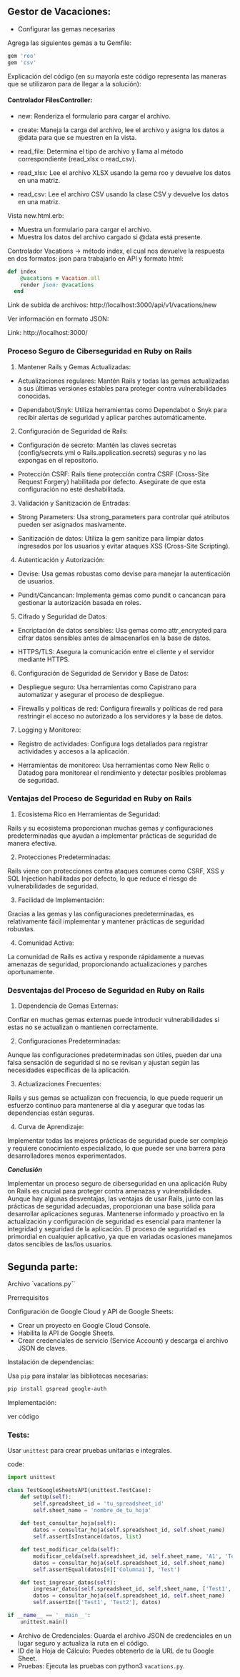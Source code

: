 ## Gestor de Vacaciones:

* Configurar las gemas necesarias

Agrega las siguientes gemas a tu Gemfile:

```sh
gem 'roo'
gem 'csv'
```

Explicación del código (en su mayoría este código representa las maneras que se utilizaron para de llegar a la solución):

#### Controlador FilesController:

* new: Renderiza el formulario para cargar el archivo.

* create: Maneja la carga del archivo, lee el archivo y asigna los datos a @data para que se muestren en la vista.

* read_file: Determina el tipo de archivo y llama al método correspondiente (read_xlsx o read_csv).

* read_xlsx: Lee el archivo XLSX usando la gema roo y devuelve los datos en una matriz.

* read_csv: Lee el archivo CSV usando la clase CSV y devuelve los datos en una matriz.

Vista new.html.erb:

* Muestra un formulario para cargar el archivo.
* Muestra los datos del archivo cargado si @data está presente.


Controlador Vacations -> método index, el cual nos devuelve la respuesta en dos formatos: json para trabajarlo en API y  formato html:

```rb
def index
    @vacations = Vacation.all
    render json: @vacations
  end
```


Link de subida de archivos: http://localhost:3000/api/v1/vacations/new

Ver información en formato JSON:

Link: http://localhost:3000/


### Proceso Seguro de Ciberseguridad en Ruby on Rails

1. Mantener Rails y Gemas Actualizadas:

* Actualizaciones regulares: Mantén Rails y todas las gemas actualizadas a sus últimas versiones estables para proteger contra vulnerabilidades conocidas.

* Dependabot/Snyk: Utiliza herramientas como Dependabot o Snyk para recibir alertas de seguridad y aplicar parches automáticamente.

2. Configuración de Seguridad de Rails:

* Configuración de secreto: Mantén las claves secretas (config/secrets.yml o Rails.application.secrets) seguras y no las expongas en el repositorio.

* Protección CSRF: Rails tiene protección contra CSRF (Cross-Site Request Forgery) habilitada por defecto. Asegúrate de que esta configuración no esté deshabilitada.

3. Validación y Sanitización de Entradas:

* Strong Parameters: Usa strong_parameters para controlar qué atributos pueden ser asignados masivamente.

* Sanitización de datos: Utiliza la gem sanitize para limpiar datos ingresados por los usuarios y evitar ataques XSS (Cross-Site Scripting).

4. Autenticación y Autorización:

* Devise: Usa gemas robustas como devise para manejar la autenticación de usuarios.

* Pundit/Cancancan: Implementa gemas como pundit o cancancan para gestionar la autorización basada en roles.

5. Cifrado y Seguridad de Datos:

* Encriptación de datos sensibles: Usa gemas como attr_encrypted para cifrar datos sensibles antes de almacenarlos en la base de datos.

* HTTPS/TLS: Asegura la comunicación entre el cliente y el servidor mediante HTTPS.


6. Configuración de Seguridad de Servidor y Base de Datos:

* Despliegue seguro: Usa herramientas como Capistrano para automatizar y asegurar el proceso de despliegue.

* Firewalls y políticas de red: Configura firewalls y políticas de red para restringir el acceso no autorizado a los servidores y la base de datos.


7. Logging y Monitoreo:

* Registro de actividades: Configura logs detallados para registrar actividades y accesos a la aplicación.

* Herramientas de monitoreo: Usa herramientas como New Relic o Datadog para monitorear el rendimiento y detectar posibles problemas de seguridad.


### Ventajas del Proceso de Seguridad en Ruby on Rails

1. Ecosistema Rico en Herramientas de Seguridad:

Rails y su ecosistema proporcionan muchas gemas y configuraciones predeterminadas que ayudan a implementar prácticas de seguridad de manera efectiva.

2. Protecciones Predeterminadas:

Rails viene con protecciones contra ataques comunes como CSRF, XSS y SQL Injection habilitadas por defecto, lo que reduce el riesgo de vulnerabilidades de seguridad.

3. Facilidad de Implementación:

Gracias a las gemas y las configuraciones predeterminadas, es relativamente fácil implementar y mantener prácticas de seguridad robustas.

4. Comunidad Activa:

La comunidad de Rails es activa y responde rápidamente a nuevas amenazas de seguridad, proporcionando actualizaciones y parches oportunamente.


### Desventajas del Proceso de Seguridad en Ruby on Rails

1. Dependencia de Gemas Externas:

Confiar en muchas gemas externas puede introducir vulnerabilidades si estas no se actualizan o mantienen correctamente.

2. Configuraciones Predeterminadas:

Aunque las configuraciones predeterminadas son útiles, pueden dar una falsa sensación de seguridad si no se revisan y ajustan según las necesidades específicas de la aplicación.

3. Actualizaciones Frecuentes:

Rails y sus gemas se actualizan con frecuencia, lo que puede requerir un esfuerzo continuo para mantenerse al día y asegurar que todas las dependencias están seguras.

4. Curva de Aprendizaje:

Implementar todas las mejores prácticas de seguridad puede ser complejo y requiere conocimiento especializado, lo que puede ser una barrera para desarrolladores menos experimentados.

***Conclusión***

Implementar un proceso seguro de ciberseguridad en una aplicación Ruby on Rails es crucial para proteger contra amenazas y vulnerabilidades. Aunque hay algunas desventajas, las ventajas de usar Rails, junto con las prácticas de seguridad adecuadas, proporcionan una base sólida para desarrollar aplicaciones seguras. Mantenerse informado y proactivo en la actualización y configuración de seguridad es esencial para mantener la integridad y seguridad de la aplicación. El proceso de seguridad es primordial en cualquier aplicativo, ya que en variadas ocasiones manejamos datos sencibles de las/los usuarios.


## Segunda parte:

Archivo `vacations.py``

Prerrequisitos

Configuración de Google Cloud y API de Google Sheets:

* Crear un proyecto en Google Cloud Console.
* Habilita la API de Google Sheets.
* Crear credenciales de servicio (Service Account) y descarga el archivo JSON de claves.

Instalación de dependencias:

Usa `pip` para instalar las bibliotecas necesarias:

```sh
pip install gspread google-auth
```

Implementación:

ver código


### Tests:

Usar `unittest` para crear pruebas unitarias e integrales.

code:
```py
import unittest

class TestGoogleSheetsAPI(unittest.TestCase):
    def setUp(self):
        self.spreadsheet_id = 'tu_spreadsheet_id'
        self.sheet_name = 'nombre_de_tu_hoja'
    
    def test_consultar_hoja(self):
        datos = consultar_hoja(self.spreadsheet_id, self.sheet_name)
        self.assertIsInstance(datos, list)

    def test_modificar_celda(self):
        modificar_celda(self.spreadsheet_id, self.sheet_name, 'A1', 'Test')
        datos = consultar_hoja(self.spreadsheet_id, self.sheet_name)
        self.assertEqual(datos[0]['Columna1'], 'Test')

    def test_ingresar_datos(self):
        ingresar_datos(self.spreadsheet_id, self.sheet_name, ['Test1', 'Test2'])
        datos = consultar_hoja(self.spreadsheet_id, self.sheet_name)
        self.assertIn(['Test1', 'Test2'], datos)

if __name__ == '__main__':
    unittest.main()
```


* Archivo de Credenciales: Guarda el archivo JSON de credenciales en un lugar seguro y actualiza la ruta en el código.
* ID de la Hoja de Cálculo: Puedes obtenerlo de la URL de tu Google Sheet.
* Pruebas: Ejecuta las pruebas con python3 `vacations.py`.

